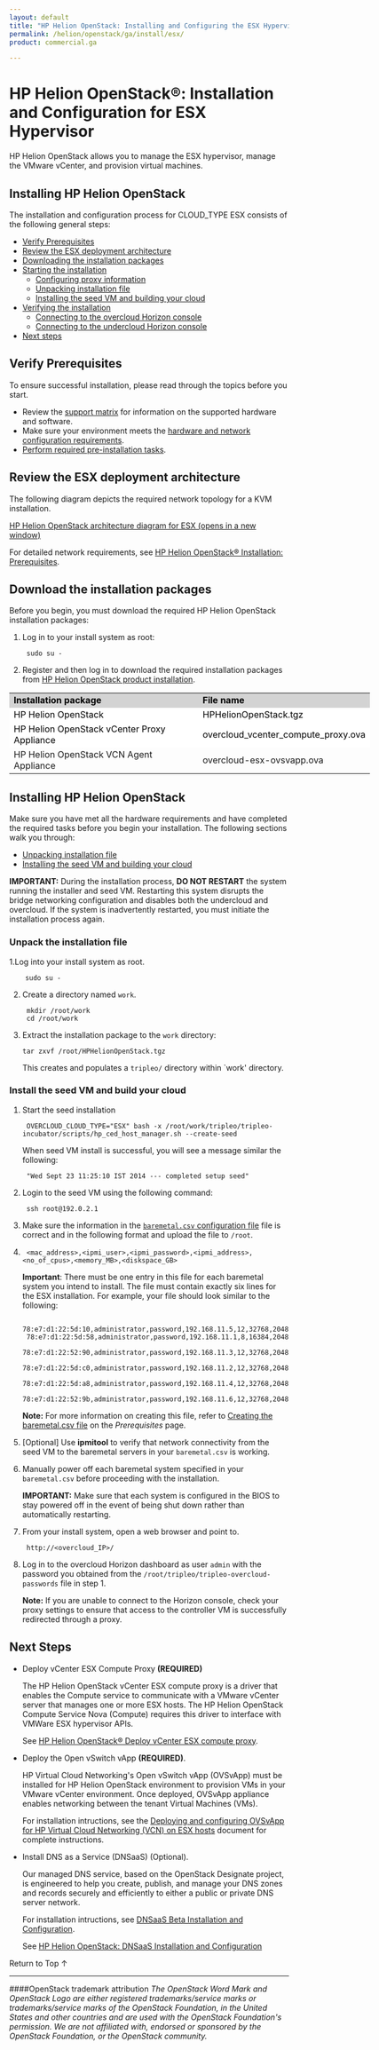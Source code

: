 ```yaml
---
layout: default
title: "HP Helion OpenStack: Installing and Configuring the ESX Hypervisor"
permalink: /helion/openstack/ga/install/esx/
product: commercial.ga

---
```

<!--UNDER REVISION-->


<script>

function PageRefresh {
onLoad="window.refresh"
}

PageRefresh();

</script>
<!--
<p style="font-size: small;"> <a href="/helion/openstack/install/vsa/">&#9664; PREV</a> | <a href="/helion/openstack/install-overview/">&#9650; UP</a> | <a href="/helion/openstack/install/ovsvapp/">NEXT &#9654;</a> </p>
-->
# HP Helion OpenStack&reg;: Installation and Configuration for ESX Hypervisor

HP Helion OpenStack allows you to manage the ESX hypervisor, manage the VMware vCenter, and provision virtual machines. 

## Installing HP Helion OpenStack<a name="install"></a>

The installation and configuration process for CLOUD_TYPE ESX consists of the following general steps:

* [Verify Prerequisites](#pre)
* [Review the ESX deployment architecture](#deploy-arch)
* [Downloading the installation packages](#getinstall)
* [Starting the installation](#install)
   * [Configuring proxy information](#proxy)
   * [Unpacking installation file](#unpackinstall)
   * [Installing the seed VM and building your cloud](#startseed)
* [Verifying the installation](#verifying-your-installation)
   * [Connecting to the overcloud Horizon console](#connectconsole)
   * [Connecting to the undercloud Horizon console](#monitoring)
* [Next steps](#next-steps) 

## Verify Prerequisites<a name="pre"></a>
To ensure successful installation, please read through the topics before you start.

* Review the [support matrix](/helion/openstack/ga/support-matrix/) for information on the supported hardware and software.
* Make sure your environment meets the [hardware and network configuration requirements](/helion/openstack/ga/install/prereqs/). 
* [Perform required pre-installation tasks](/helion/openstack/ga/install/prereqs/).

## Review the ESX deployment architecture<a name="deploy-arch"></a>

The following diagram depicts the required network topology for a KVM installation.

<a href="javascript:window.open('/content/documentation/media/topology_esx.png','_blank','toolbar=no,menubar=no,resizable=yes,scrollbars=yes')">HP Helion OpenStack architecture diagram for ESX (opens in a new window)</a>

For detailed network requirements, see [HP Helion OpenStack&#174; Installation: Prerequisites](/helion/openstack/ga/install/prereqs/#network_prepare).


## Download the installation packages<a name="getinstall"></a>
Before you begin, you must download the required HP Helion OpenStack installation packages:

1. Log in to your install system as root:

		sudo su -

2. Register and then log in to download the required installation packages from [HP Helion OpenStack product installation](https://helion.hpwsportal.com/#/Product/%7B%22productId%22%3A%221247%22%7D/Show).

<table style="text-align: left; vertical-align: top; width:650px;">
	
<tr style="background-color: lightgrey; color: black;">
	
<td><b> Installation package </b></td><td><b>File name</b></td>
<tr style="background-color: white; color: black;">
 <td>HP Helion OpenStack</td><td>HPHelionOpenStack.tgz</td></tr>
<tr style="background-color: white; color: black;">
 <td>HP Helion OpenStack vCenter Proxy Appliance</td><td>overcloud_vcenter_compute_proxy.ova</td></tr>
 <td>HP Helion OpenStack VCN Agent Appliance</td><td>overcloud-esx-ovsvapp.ova</td></tr>

</table>


## Installing HP Helion OpenStack<a name="install"></a>

Make sure you have met all the hardware requirements and have completed the required tasks before you begin your installation. The following sections walk you through:

* [Unpacking installation file](#unpackinstall)
* [Installing the seed VM and building your cloud](#startseed)

**IMPORTANT:** During the installation process, **DO NOT RESTART** the system running the installer and seed VM. Restarting this system disrupts the bridge networking configuration and disables both the undercloud and overcloud. If the system is inadvertently restarted, you must initiate the installation process again.

### Unpack the installation file<a name="unpackinstall"></a>

1.Log into your install system as root.

		sudo su -

2. Create a directory named `work`.

		mkdir /root/work
		cd /root/work

3.  Extract the installation package to the `work` directory:

		tar zxvf /root/HPHelionOpenStack.tgz

	This creates and populates a `tripleo/` directory within `work' directory.

### Install the seed VM and build your cloud<a name="startseed"></a>

1. Start the seed installation

		OVERCLOUD_CLOUD_TYPE="ESX" bash -x /root/work/tripleo/tripleo-incubator/scripts/hp_ced_host_manager.sh --create-seed

	When seed VM install is successful, you will see a message similar the following:

		"Wed Sept 23 11:25:10 IST 2014 --- completed setup seed"

2. Login to the seed VM using the following command:

		ssh root@192.0.2.1

3. Make sure the information in the [`baremetal.csv` configuration file](/helion/openstack/ga/install/prereqs/#csv/) file is correct and in the following format and upload the file to `/root`.
4. 
		<mac_address>,<ipmi_user>,<ipmi_password>,<ipmi_address>,<no_of_cpus>,<memory_MB>,<diskspace_GB>

	**Important**: There must be one entry in this file for each baremetal system you intend to install. The file must contain exactly six lines for the ESX installation. For example, your file should look similar to the following:

		78:e7:d1:22:5d:10,administrator,password,192.168.11.5,12,32768,2048
		78:e7:d1:22:5d:58,administrator,password,192.168.11.1,8,16384,2048
		78:e7:d1:22:52:90,administrator,password,192.168.11.3,12,32768,2048
		78:e7:d1:22:5d:c0,administrator,password,192.168.11.2,12,32768,2048
		78:e7:d1:22:5d:a8,administrator,password,192.168.11.4,12,32768,2048
		78:e7:d1:22:52:9b,administrator,password,192.168.11.6,12,32768,2048
    
	**Note:** For more information on creating this file, refer to [Creating the baremetal.csv file](/helion/openstack/ga/install/prereqs/#req-info) on the *Prerequisites* page.

4. [Optional] Use **ipmitool** to verify that network connectivity from the seed VM to the baremetal servers in your `baremetal.csv` is working.

5. Manually power off each baremetal system specified in your `baremetal.csv` before proceeding with the installation. 
    
	**IMPORTANT:** Make sure that each system is configured in the BIOS to stay powered off in the event of being shut down rather than automatically restarting.

	<!-- Remove per Divakar??
	6. Release floating IP addresses for networking.

	***QUESTION: More info needed on how to determine the IP range??***

	By default, the installation creates a pool of floating IP addresses that you can assign to virtual machines. However, the HP Virtual Cloud Networking's Open vSwitch vApp (OVSvApp) required by the ESX environment requires a block of IP addresses. You create more IP addresses for OVSvApp by restricting the number of floating IP addresses created.

	By default, the floating IP range is between 192.0.2.129 - 192.0.2.254. You can shrink the range by exporting the following variables:

		# export FLOATING_START=<Start IP Address>
		# export FLOATING_END=<End IP Address>

	**Note:** If the above settings are changed, set the 'NeutronPublicInterfaceDefaultRoute' variable to the actual gateway for the customized IP range. 
-->

7. Set `OVERCLOUD_NTP_SERVER` to the IP address of the NTP server accessible on the public interface for overcloud hosts. 

	To set this variable:

		export OVERCLOUD_NTP_SERVER=<IP_address>

8. Set `UNDERCLOUD_NTP_SERVER` to the IP address of the NTP server accessible on the public interface for undercloud hosts. 

	To set this variable:

		export UNDERCLOUD_NTP_SERVER=<IP_address>


9. Set the IP address of the customer router in your network.

	To set this variable:

		export CUSTOMER_ROUTER_IP=<IP_address>

	For detailed network requirements, see [HP Helion OpenStack&#174; Installation: Prerequisites](/helion/openstack/ga/install/prereqs/#network_prepare).

10. Set the `OVERCLOUD_CLOUD_TYPE` to ESX

	To set this variable:

		export OVERCLOUD_CLOUD_TYPE="ESX"

11. Use the following commands to set environment variables

	To set these variables:

		export PROVIDER_NETWORK="192.168.10.0/24"
		export OVERCLOUD_VIRTUAL_INTERFACE=br-ex
		export OVERCLOUD_CONTROL_VIRTUAL_ROUTER_ID="101"
		export VLAN_RANGE="200:300"

	**Where:**
	
	- `PROVIDER_NETWORK` is the ESX Management Network
	- `OVERCLOUD_VIRTUAL_INTERFACE` is the keep alive interface for HA 
	- `OVERCLOUD_CONTROL_VIRTUAL_ROUTER_ID` is a unique identifier. If you plan to run multiple installations of HP Helion OpenStack on the same network, each installation must be configured with a unique ID. The default value, if unset, is 51.  HP Helion OpenStack uses keepalived to manage virtual IPs. keepalived uses these unique IDs to synchronise its activities.
	- `VLAN_RANGE` is the tenant networks allocation range 

	**For example**:

		export FLOATING_START=192.0.2.129
		export FLOATING_END=192.0.2.200
		export OVERCLOUD_NTP_SERVER="16.110.135.123"
		export UNDERCLOUD_NTP_SERVER="16.110.135.123"
		export OVERCLOUD_CLOUD_TYPE="ESX"
		export PROVIDER_NETWORK="192.168.10.0/24"
		export CUSTOMER_ROUTER_IP="192.168.10.1"
		export OVERCLOUD_VIRTUAL_INTERFACE=eth0
		export OVERCLOUD_CONTROL_VIRTUAL_ROUTER_ID="101"
		export VLAN_RANGE="200:300"

12. Install and configure the undercloud and overcloud, run the following command from /root. 

		bash -x /root/tripleo/tripleo-incubator/scripts/hp_ced_installer.sh

	If your installation is successful, a message similar to the following is displayed:
 
		"HP - completed - Tue Apr 22 16:20:20 UTC 2014"

## Verify your installation<a name="verifying-your-installation"></a>

To verify that the installation is successful, connect to the HP Helion OpenStack dashboard and the undercloud dashboard as follows.

### Connect to the undercloud Horizon console<a name="monitoring"></a>

Make sure you can access the undercloud Horizon dashboard. To do this, follow the steps below:

1. From the seed, run the following command.

		. /root/stackrc

2. Assign the undercloud IP address to a variable.

		UNDERCLOUD_IP=$(nova list | awk '/\| undercloud/{print $12}' | sed 's/ctlplane=//'); echo $UNDERCLOUD_IP

3. Determine the undercloud IP from the output of step 2 using the following command. It is in the last line returned.
  
		echo ${UNDERCLOUD_IP}

4. Obtain the undercloud admin password using the following command:

		UNDERCLOUD_ADMIN_PASSWORD=$(grep UNDERCLOUD_ADMIN_PASSWORD /root/tripleo/tripleo-undercloud-passwords | sed 's/UNDERCLOUD_ADMIN_PASSWORD=//'); echo $UNDERCLOUD_ADMIN_PASSWORD

5. From your install system, open a web browser and point to:

		http://<undercloud_IP>

6. Log in as user 'admin' with the admin password from step 4.

### Connect to the overcloud Horizon console <a name="connectconsole"></a>

Make sure you can access the overcloud Horizon dashboard. To do this, follow the steps below:

1. From the seed, export the undercloud passwords.

		. /root/tripleo/tripleo-overcloud-passwords

2. Export the undercloud users.

		TE_DATAFILE=/root/tripleo/ce_env.json . /root/tripleo/tripleo-incubator/overcloudrc

3. Assign the overcloud IP address to a variable.

		OVERCLOUD_IP=$(jq '.overcloud.endpointhost' /root/tripleo/ce_env.json)

	<!-- Remove per Divaker
	4. With the IP address and root password, log in as the main user, root using the following command 

		ssh root@${DEMO_IP}

	If the optional second network was configured, the overcloud controller IP is the value set for `NeutronPublicInterfaceIP`. -->

5. From your install system, open a web browser and point to.

		http://<overcloud_IP>/

6. Log in to the overcloud Horizon dashboard as user `admin` with the password you obtained from the `/root/tripleo/tripleo-overcloud-passwords` file in step 1.


	**Note:** If you are unable to connect to the Horizon console, check your proxy settings to ensure that access to the controller VM is successfully redirected through a proxy.

## Next Steps<a name="next-steps"></a>


- Deploy vCenter ESX Compute Proxy **(REQUIRED)**

	The HP Helion OpenStack vCenter ESX compute proxy is a driver that enables the Compute service to communicate with a VMware vCenter server that manages one or more ESX hosts. The HP Helion OpenStack Compute Service Nova (Compute) requires this driver to interface with VMWare ESX hypervisor APIs.

	See [HP Helion OpenStack&#174; Deploy vCenter ESX compute proxy](/helion/openstack/ga/install/esx/proxy/).

- Deploy the Open vSwitch vApp **(REQUIRED)**. 

	HP Virtual Cloud Networking's Open vSwitch vApp (OVSvApp) must be installed for HP Helion OpenStack environment to provision VMs in your VMware vCenter environment. Once deployed, OVSvApp appliance enables networking between the tenant Virtual Machines (VMs).

	For installation intructions, see the [Deploying and configuring OVSvApp for HP Virtual Cloud Networking (VCN) on ESX hosts](/helion/openstack/ga/install/ovsvapp/) document for complete instructions. 

- Install DNS as a Service (DNSaaS) (Optional).

	Our managed DNS service, based on the OpenStack Designate project, is engineered to help you create, publish, and manage your DNS zones and records securely and efficiently to either a public or private DNS server network.

	For installation intructions, see [DNSaaS Beta Installation and Configuration](/helion/openstack/install/dnsaas/).

	See [HP Helion OpenStack: DNSaaS Installation and Configuration](/helion/openstack/ga/install/dnsaas/)

<a href="#top" style="padding:14px 0px 14px 0px; text-decoration: none;"> Return to Top &#8593; </a>

----
####OpenStack trademark attribution
*The OpenStack Word Mark and OpenStack Logo are either registered trademarks/service marks or trademarks/service marks of the OpenStack Foundation, in the United States and other countries and are used with the OpenStack Foundation's permission. We are not affiliated with, endorsed or sponsored by the OpenStack Foundation, or the OpenStack community.*